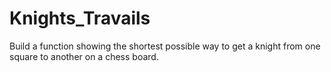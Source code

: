 # Knights_Travails
Build a function showing the shortest possible way to get a knight from one square to another on a chess board.
